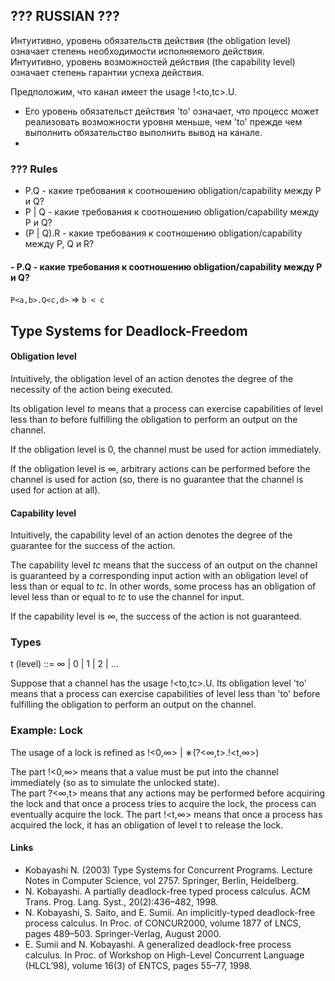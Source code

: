 ## ??? RUSSIAN ???
Интуитивно, уровень обязательств действия (the obligation level) означает степень необходимости исполняемого действия.  
Интуитивно, уровень возможностей действия (the capability level) означает степень гарантии успеха действия.

Предположим, что канал имеет the usage !<to,tc>.U. 
  - Его уровень обязательст действия 'to' означает, что процесс может реализовать возможности уровня меньше, чем 'to' прежде чем выполнить обязательство выполнить вывод на канале.
  - 

### ??? Rules
  - P.Q - какие требования к соотношению obligation/capability между P и Q?
  - P | Q - какие требования к соотношению obligation/capability между P и Q?
  - (P | Q).R - какие требования к соотношению obligation/capability между P, Q и R?

#### - P.Q - какие требования к соотношению obligation/capability между P и Q?
```P<a,b>.Q<c,d>``` => ```b < c```

## Type Systems for Deadlock-Freedom

#### Obligation level

Intuitively, the obligation level of an action denotes the degree of the necessity of the action being executed.

Its obligation level *to* means that a process can exercise capabilities of level less than *to* before fulfilling the obligation to perform an output on the channel.

If the obligation level is 0, the channel must be used for action immediately. 

If the obligation level is ∞, arbitrary actions can be performed before the channel is used for action (so, there is no guarantee that the channel is used for action at all).

#### Capability level
Intuitively, the capability level of an action denotes the degree of the guarantee for the success of the action.

The capability level *tc* means that the success of an output on the channel is guaranteed by a corresponding input action with an obligation level of less than or equal to *tc*. In other words, some process has an obligation of level less than or equal to *tc* to use the channel for input.

If the capability level is ∞, the success of the action is not guaranteed.

### Types

t (level) ::= ∞ | 0 | 1 | 2 | ...


Suppose that a channel has the usage !<to,tc>.U. Its obligation level 'to' means that a process can exercise capabilities of level less than 'to' before fulfilling the obligation to perform an output on the channel.


### Example: Lock
The usage of a lock is refined as !<0,∞> | ∗(?<∞,t>.!<t,∞>)

The part !<0,∞> means that a value must be put into the channel immediately (so as to simulate the unlocked state).  
The part ?<∞,t> means that any actions may be performed before acquiring the lock and that once a process tries to acquire the lock, the process can eventually acquire the lock.
The part !<t,∞> means that once a process has acquired the lock, it has an obligation of level t to release the lock. 



#### Links
  - Kobayashi N. (2003) Type Systems for Concurrent Programs. Lecture Notes in Computer Science, vol 2757. Springer, Berlin, Heidelberg.
  - N. Kobayashi. A partially deadlock-free typed process calculus. ACM Trans. Prog. Lang. Syst., 20(2):436–482, 1998.
  - N. Kobayashi, S. Saito, and E. Sumii. An implicitly-typed deadlock-free process calculus. In Proc. of CONCUR2000, volume 1877 of LNCS, pages 489–503. Springer-Verlag, August 2000.
  - E. Sumii and N. Kobayashi. A generalized deadlock-free process calculus. In Proc. of Workshop on High-Level Concurrent Language (HLCL’98), volume 16(3) of ENTCS, pages 55–77, 1998.
